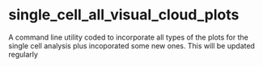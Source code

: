 # single_cell_all_visual_cloud_plots
A command line utility coded to incorporate all types of the plots for the single cell analysis plus incoporated some new ones. This will be updated regularly
